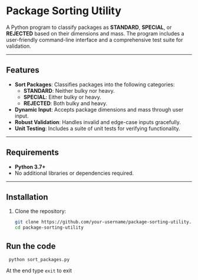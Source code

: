 # Package Sorting Utility

A Python program to classify packages as **STANDARD**, **SPECIAL**, or **REJECTED** based on their dimensions and mass. The program includes a user-friendly command-line interface and a comprehensive test suite for validation.

---

## Features

- **Sort Packages**: Classifies packages into the following categories:
  - **STANDARD**: Neither bulky nor heavy.
  - **SPECIAL**: Either bulky or heavy.
  - **REJECTED**: Both bulky and heavy.
- **Dynamic Input**: Accepts package dimensions and mass through user input.
- **Robust Validation**: Handles invalid and edge-case inputs gracefully.
- **Unit Testing**: Includes a suite of unit tests for verifying functionality.

---

## Requirements

- **Python 3.7+**
- No additional libraries or dependencies required.

---

## Installation

1. Clone the repository:
   ```bash
   git clone https://github.com/your-username/package-sorting-utility.git
   cd package-sorting-utility

## Run the code
 ```
  python sort_packages.py
```
At the end type ```exit``` to exit

